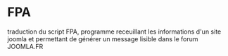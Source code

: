 FPA
===

traduction du script FPA, programme receuillant les informations d'un site joomla et permettant de générer un message lisible dans le forum JOOMLA.FR

